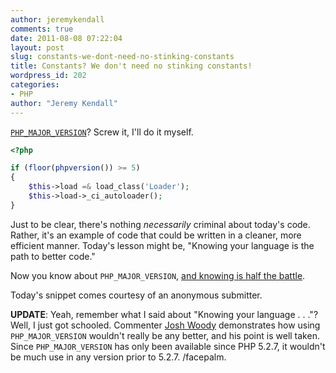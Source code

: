 ```yaml
---
author: jeremykendall
comments: true
date: 2011-08-08 07:22:04
layout: post
slug: constants-we-dont-need-no-stinking-constants
title: Constants? We don't need no stinking constants!
wordpress_id: 202
categories:
- PHP
author: "Jeremy Kendall"
---
```


[`PHP_MAJOR_VERSION`](http://php.net/manual/en/reserved.constants.php)?  Screw it, I'll do it myself.

```php
<?php

if (floor(phpversion()) >= 5)
{
    $this->load =& load_class('Loader');
    $this->load->_ci_autoloader();
}
``` 

Just to be clear, there's nothing _necessarily_ criminal about today's code. Rather, it's an example of code that could be written in a cleaner, more efficient manner.  Today's lesson might be, "Knowing your language is the path to better code."

Now you know about `PHP_MAJOR_VERSION`, [and knowing is half the battle](http://www.youtube.com/watch?v=pele5vptVgc).

Today's snippet comes courtesy of an anonymous submitter.

**UPDATE**: Yeah, remember what I said about "Knowing your language . . ."?  Well, I just got schooled.  Commenter [Josh Woody](http://csiphp.com/blog/2011/08/08/constants-we-dont-need-no-stinking-constants/#comment-164) demonstrates how using `PHP_MAJOR_VERSION` wouldn't really be any better, and his point is well taken.  Since `PHP_MAJOR_VERSION` has only been available since PHP 5.2.7, it wouldn't be much use in any version prior to 5.2.7. /facepalm.
